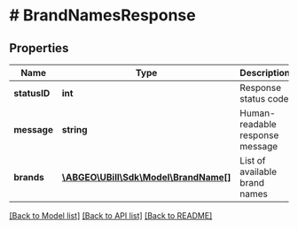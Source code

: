 # # BrandNamesResponse

## Properties

Name | Type | Description | Notes
------------ | ------------- | ------------- | -------------
**statusID** | **int** | Response status code |
**message** | **string** | Human-readable response message | [optional]
**brands** | [**\ABGEO\UBill\Sdk\Model\BrandName[]**](BrandName.md) | List of available brand names |

[[Back to Model list]](../../README.md#models) [[Back to API list]](../../README.md#endpoints) [[Back to README]](../../README.md)
